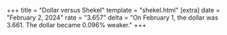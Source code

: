 +++
title = "Dollar versus Shekel"
template = "shekel.html"
[extra]
date = "February  2, 2024"
rate = "3.657"
delta = "On February  1, the dollar was 3.661. The dollar became 0.096% weaker."
+++
